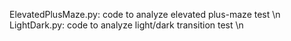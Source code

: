 ElevatedPlusMaze.py: code to analyze elevated plus-maze test \n
LightDark.py: code to analyze light/dark transition test \n

